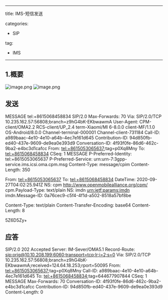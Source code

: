 
---
title: IMS-短信发送

categories:
- SIP

tag:
- IMS
---
## 1.概要

![image.png](https://cdn.nlark.com/yuque/0/2021/png/804884/1627393585310-6f9ba81e-d9fb-4245-80cf-c83aa7588bc3.png#clientId=ue276c832-69f5-4&from=paste&height=698&id=R2dku&margin=%5Bobject%20Object%5D&name=image.png&originHeight=698&originWidth=1145&originalType=binary&ratio=1&size=97410&status=done&style=none&taskId=ua3fd77d1-9e57-466e-a4f7-f3d3286a9ab&width=1145)
![image.png](https://cdn.nlark.com/yuque/0/2021/png/804884/1627487350302-314d17cd-fd39-4330-ba7e-eced2c55f0db.png#clientId=u591ad28a-e8ae-4&from=paste&height=79&id=u9eea8836&margin=%5Bobject%20Object%5D&name=image.png&originHeight=158&originWidth=2706&originalType=binary&ratio=1&size=91621&status=done&style=none&taskId=ua89d6db6-03e6-400f-9f25-a6f88a2d590&width=1353)
## 发送
MESSAGE tel:+8615068458834 SIP/2.0
Max-Forwards: 70
Via: SIP/2.0/TCP 10.235.162.57:56808;branch=z9hG4bK-EKbwawmA
User-Agent: CPM-client/OMA2.2 RCS-client/UP_2.4 term-Xiaomi/MI 6-8.0.0 client-MF/1.1.0 OS-Android/8.0.0 Channel-terminal-000001 Channel-client-731184
Call-ID: a989baac-4e10-4e10-a64b-4ec7e161d645
Contribution-ID: 94d850fb-ed40-437e-9609-de9ea0e393d9
Conversation-ID: 4f93f0fe-86d6-462c-9ba2-e4bc3d1cafcc
From: <tel:+8615053065637>;tag=p0Xq8Mny
To: <tel:+8615068458834>
CSeq: 1 MESSAGE
P-Preferred-Identity: tel:+8615053065637
P-Preferred-Service: urn:urn-7:3gpp-service.ims.icsi.oma.cpm.msg
Content-Type: message/cpim
Content-Length: 350

From: <tel:+8615053065637>
To: <tel:+8615068458834>
DateTime: 2020-09-27T04:02:25.941Z
NS: cpm <http://www.openmobilealliance.org/cpm/>
cpm.Payload-Type: text/plain
NS: imdn <urn:ietf:params:imdn>
imdn.Message-ID: 0a76cec9-c5f4-4f1d-a502-8518a57bf8be

Content-Type: text/plain
Content-Transfer-Encoding: base64
Content-Length: 8

5Z6D5Zy+
## 应答
SIP/2.0 202 Accepted
Server: IM-Sever/OMA5.1 
Record-Route: <sip:orig@10.10.208.199:6060;transport=tcp;lr;i=2;s=0>
Via: SIP/2.0/TCP 10.235.162.57:56808;branch=z9hG4bK-EKbwawmA;received=124.64.18.253;rport=50095
From: <tel:+8615053065637>;tag=p0Xq8Mny
Call-ID: a989baac-4e10-4e10-a64b-4ec7e161d645
To: <tel:+8615068458834>;tag=644677907844
CSeq: 1 MESSAGE
Max-Forwards: 70
Conversation-ID: 4f93f0fe-86d6-462c-9ba2-e4bc3d1cafcc
Contribution-ID: 94d850fb-ed40-437e-9609-de9ea0e393d9
Content-Length: 0


